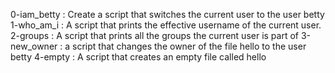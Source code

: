 0-iam_betty : Create a script that switches the current user to the user betty
1-who_am_i : A script that prints the effective username of the current user.
2-groups : A script that prints all the groups the current user is part of
3-new_owner : a script that changes the owner of the file hello to the user betty
4-empty : A script that creates an empty file called hello
